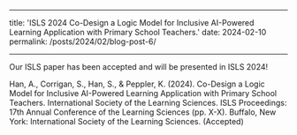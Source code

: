 
---
title: 'ISLS 2024 Co-Design a Logic Model for Inclusive AI-Powered Learning Application with Primary School Teachers.'
date: 2024-02-10
permalink: /posts/2024/02/blog-post-6/

---

Our ISLS paper has been accepted and will be presented in ISLS 2024! 

Han, A., Corrigan, S., Han, S., & Peppler, K. (2024). Co-Design a Logic Model for Inclusive AI-Powered Learning Application with Primary School Teachers. International Society of the Learning Sciences. ISLS Proceedings: 17th Annual Conference of the Learning Sciences (pp. X-X). Buffalo, New York: International Society of the Learning Sciences. (Accepted)
